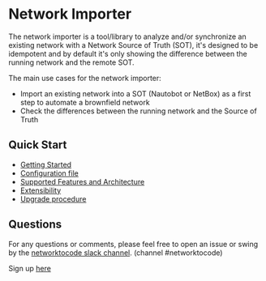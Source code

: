# Network Importer

The network importer is a tool/library to analyze and/or synchronize an existing network with a Network Source of Truth (SOT), it's designed to be idempotent and by default it's only showing the difference between the running network and the remote SOT.

The main use cases for the network importer:

- Import an existing network into a SOT (Nautobot or NetBox) as a first step to automate a brownfield network
- Check the differences between the running network and the Source of Truth

## Quick Start

- [Getting Started](docs/getting_started.md)
- [Configuration file](docs/configuration.md)
- [Supported Features and Architecture](docs/architecture.md)
- [Extensibility](docs/extensibility.md)
- [Upgrade procedure](docs/upgrade.md)

## Questions

For any questions or comments, please feel free to open an issue or swing by the [networktocode slack channel](https://networktocode.slack.com/). (channel #networktocode)

Sign up [here](http://slack.networktocode.com/)
